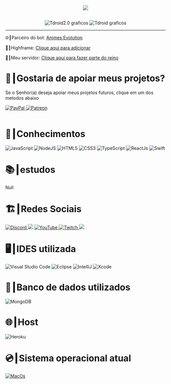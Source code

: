 </head>
<!-- BLOG-POST-LIST:START -->
<p align="center">
    <img src="https://discord.c99.nl/widget/theme-4/570700558533656586.png" />
</p>

<p align="center">
    <br>
    <img src="https://github-readme-stats.vercel.app/api?username=Tdroid20&show_icons=true&custom_title=Tdroid2.0&title_color=35ff00&bg_color=161B22&text_color=11bbb2&count_private=true&icon_color=35ff00&border_color=161B22"
            alt="Tdroid2.0 graficos" />
    <img src="https://github-readme-stats.vercel.app/api/top-langs/?username=Tdroid20&layout=compact&title_color=35ff00&bg_color=161B22&text_color=11bbb2&count_private=true&icon_color=11bbb2&border_color=161B22&show_icons=true&custom_title=Linguagens%20mais%20usadas"
            alt="Tdroid graficos" />

</p>
<hr>

<div>
    <p>
    🌐┃Parceiro do bot: <a href="https://discord.gg/jzCDMUt8kG">Animes Evolution</a>
</p>
<p>
    🤖┃Highframe: <a
        href="https://discord.com/api/oauth2/authorize?client_id=901168812563525702&permissions=8&scope=applications.commands+bot">Clique
        aqui para adicionar</a>
</p>
<p>
    🏰┃Meu servidor: <a href="https://discord.gg/WzJAS9eVqp">Clique aqui para fazer parte do reino</a>
</p>
</div

<br>
    <h1>🤝️┃Gostaria de apoiar meus projetos?</h1>
        <p>Se o Senhor(a) deseja apoiar meus projetos futuros, clique em um dos metodos abaixo</p>
    <div>
        <a href="https://www.paypal.com/donate/?business=MP3KAPJDTMCRL&no_recurring=0&item_name=Ajude+nos+projetos+do+Tdroid&currency_code=BRL">
            <img alt="PayPal" src="https://img.shields.io/badge/PayPal-00457C?style=for-the-badge&logo=paypal&logoColor=white" />
        </a>
        <a href="https://www.patreon.com/Tdroid">
            <img alt="Patreon" src="https://img.shields.io/badge/Patreon-F96854?style=for-the-badge&logo=patreon&logoColor=white" />
        </a>
    </div>
<br>
<h1>📑┃Conhecimentos</h1>
<div>
    <img alt="JavaScript" src="https://img.shields.io/badge/javascript-%23323330.svg?style=for-the-badge&logo=javascript&logoColor=%23F7DF1E" />
    <img alt="NodeJS" src="https://img.shields.io/badge/node.js-%2343853D.svg?style=for-the-badge&logo=node.js&logoColor=white" />
    <img alt="HTML5" src="https://img.shields.io/badge/html5-%23E34F26.svg?style=for-the-badge&logo=html5&logoColor=white" />
    <img alt="CSS3" src="https://img.shields.io/badge/css3-%231572B6.svg?style=for-the-badge&logo=css3&logoColor=white" />
    <img alt="TypeScript" src="https://img.shields.io/badge/typescript-%23007ACC.svg?style=for-the-badge&logo=typescript&logoColor=white" />
    <img alt="ReactJs" src="https://img.shields.io/badge/ReactJs-%2320232a.svg?style=for-the-badge&logo=react&logoColor=%2361DAFB" />
    <img alt="Swift" src="https://img.shields.io/badge/swift-F54A2A?style=for-the-badge&logo=swift&logoColor=white" />
</div>
<h1>📚┃estudos </h1>
    <div>
          Null
    </div>
<h1>🏗️┃Redes Sociais</h1>

<div>
    <a href="https://discord.gg/NMv9a2dzHb">
        <img alt="Discord" src="https://img.shields.io/badge/Discord-%237289DA.svg?style=for-the-badge&logo=discord&logoColor=white" />
    </a>
        <img src="https://img.shields.io/badge/PSN-%230070D1.svg?style=for-the-badge&logo=Playstation&logoColor=white"> 
    <a href="https://www.youtube.com/Tdroid20">
        <img alt="YouTube" src="https://img.shields.io/badge/T droid 2.0-%23FF0000.svg?style=for-the-badge&logo=YouTube&logoColor=white" />
    </a>
    <a href="https://www.twitch.tv/tdroid20">
            <img alt="Twitch" src="https://img.shields.io/badge/Twitch-9347FF?style=for-the-badge&logo=twitch&logoColor=white" />
    </a>
    <a href="https://steamcommunity.com/id/Tdroid20/">
        <img src="https://img.shields.io/badge/steam-%23000000.svg?style=for-the-badge&logo=steam&logoColor=white" />
</a>
</div
<br>
<h1>🖥️┃IDES utilizada</h1>
    <div>
        <img alt="Visual Studio Code" src="https://img.shields.io/badge/Visual%20Studio%20Code-0078d7.svg?style=for-the-badge&logo=visual-studio-code&logoColor=white" />
        <img alt="Eclipse" src="https://img.shields.io/badge/Eclipse-FE7A16.svg?style=for-the-badge&logo=Eclipse&logoColor=white" />
        <img alt="IntelliJ" src="https://img.shields.io/badge/IntelliJIDEA-000000.svg?style=for-the-badge&logo=intellij-idea&logoColor=white" />
        <img alt="Xcode" src="https://img.shields.io/badge/IntelliJIDEA-000000.svg?style=for-the-badge&logo=intellij-idea&logoColor=white" />
    </div>
    
<h1>💾┃Banco de dados utilizados</h1>
<img alt="MongoDB" src="https://img.shields.io/badge/MongoDB-%234ea94b.svg?style=for-the-badge&logo=mongodb&logoColor=white" />

<h1>🌐┃Host</h1>
<img alt="Heroku" src="https://img.shields.io/badge/heroku-%23430098.svg?style=for-the-badge&logo=heroku&logoColor=white">

<h1 class="titles">💿┃Sistema operacional atual</h1>
<a href="https://releases.ubuntu.com/20.04/ubuntu-20.04.4-live-server-amd64.iso.torrent?_ga=2.224752474.1314283038.1659032319-256774810.1659032319">
    <img alt="MacOs" src="https://img.shields.io/badge/mac%20os-000000?style=for-the-badge&logo=macos&logoColor=F0F0F0" />
</a>

<!-- BLOG-POST-LIST:END -->
